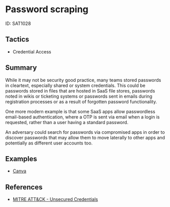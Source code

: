 # Password scraping
ID: SAT1028

## Tactics
* Credential Access

## Summary

While it may not be security good practice, many teams stored passwords in cleartext, especially shared or system credentials. This could be passwords stored in files that are hosted in SaaS file stores, passwords noted in wikis or ticketing systems or passwords sent in emails during registration processes or as a result of forgotten password functionality.

One more modern example is that some SaaS apps allow passwordless email-based authentication, where a OTP is sent via email when a login is requested, rather than a user having a standard password.

An adversary could search for passwords via compromised apps in order to discover passwords that may allow them to move laterally to other apps and potentially as different user accounts too.


## Examples
* [Canva](examples/canva.md)

## References
* [MITRE ATT&CK - Unsecured Credentials](https://attack.mitre.org/techniques/T1552/)
